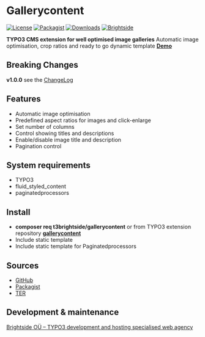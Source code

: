 # Gallerycontent
[![License](https://poser.pugx.org/t3brightside/gallerycontent/license)](LICENSE.txt)
[![Packagist](https://img.shields.io/packagist/v/t3brightside/gallerycontent.svg?style=flat)](https://packagist.org/packages/gallerycontent/pagelist)
[![Downloads](https://poser.pugx.org/t3brightside/gallerycontent/downloads)](https://packagist.org/packages/t3brightside/pagelist)
[![Brightside](https://img.shields.io/badge/by-t3brightside.com-orange.svg?style=flat)](https://t3brightside.com)

**TYPO3 CMS extension for well optimised image galleries**
Automatic image optimisation, crop ratios and ready to go dynamic template
**[Demo](https://microtemplate.t3brightside.com/)**

## Breaking Changes
**v1.0.0** see the [ChangeLog](ChangeLog)

## Features
- Automatic image optimisation
- Predefined aspect ratios for images and click-enlarge
- Set number of columns
- Control showing titles and descriptions
- Enable/disable image title and description
- Pagination control

## System requirements
- TYPO3
- fluid_styled_content
- paginatedprocessors

## Install
- **composer req t3brightside/gallerycontent** or from TYPO3 extension repository **[gallerycontent](https://extensions.typo3.org/extension/gallerycontent/)**
- Include static template
- Include static template for Paginatedprocessors

## Sources
- [GitHub](https://github.com/t3brightside/gallerycontent)
- [Packagist](https://packagist.org/packages/t3brightside/gallerycontent)
- [TER](https://extensions.typo3.org/extension/gallerycontent/)

## Development & maintenance

[Brightside OÜ – TYPO3 development and hosting specialised web agency](https://t3brightside.com/)
